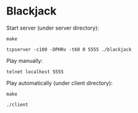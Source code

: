 # Blackjack

Start server (under server directory):

`make`

`tcpserver -c100 -DPHRv -t60 0 5555 ./blackjack`

Play manually:

`telnet localhost 5555`

Play automatically (under client directory):

`make`

`./client`